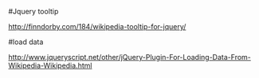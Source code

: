 #Jquery tooltip

http://finndorby.com/184/wikipedia-tooltip-for-jquery/

#load data

http://www.jqueryscript.net/other/jQuery-Plugin-For-Loading-Data-From-Wikipedia-Wikipedia.html